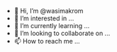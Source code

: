 - 👋 Hi, I’m @wasimakrom
- 👀 I’m interested in ...
- 🌱 I’m currently learning ...
- 💞️ I’m looking to collaborate on ...
- 📫 How to reach me ...

<!---
wasimakrom/wasimakrom is a ✨ special ✨ repository because its `README.md` (this file) appears on your GitHub profile.
You can click the Preview link to take a look at your changes.
--->
